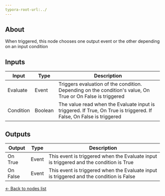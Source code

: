 ```yaml
---
typora-root-url:../
---
```


## About
When triggered, this node chooses one output event or the other depending on an input condition

## Inputs
Input | Type | Description
------------ | ------|-------
Evaluate | Event | Triggers evaluation of the condition. Depending on the condition's value, On True or On False is triggered
Condition | Boolean| The value read when the Evaluate input is triggered. If True, On True is triggered. If False, On False is triggered

## Outputs
Output | Type| Description
------------ | -------|------
On True | Event | This event is triggered when the Evaluate input is triggered and the condition is True
On False | Event | This event is triggered when the Evaluate input is triggered and the condition is False

[<- Back to nodes list](Nodes)
